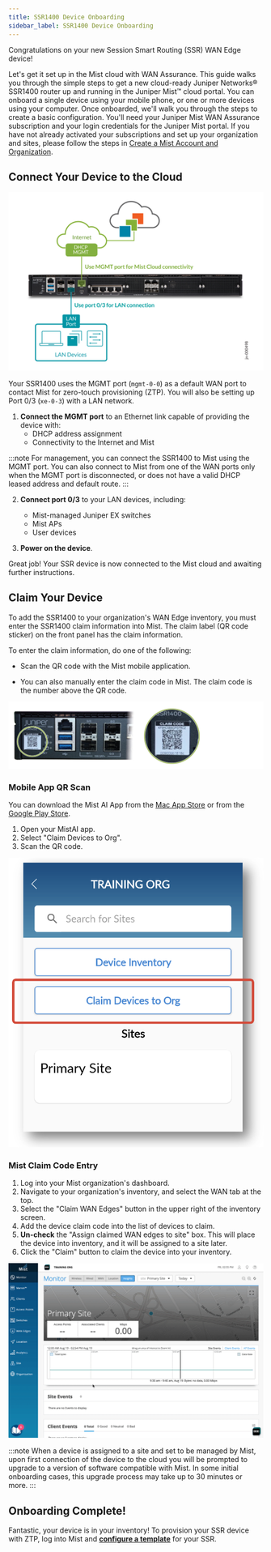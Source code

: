 ```yaml
---
title: SSR1400 Device Onboarding
sidebar_label: SSR1400 Device Onboarding
---
```


Congratulations on your new Session Smart Routing (SSR) WAN Edge device!

Let's get it set up in the Mist cloud with WAN Assurance. This guide walks you through the simple steps to get a new cloud-ready Juniper Networks® SSR1400 router up and running in the Juniper Mist™ cloud portal. You can onboard a single device using your mobile phone, or one or more devices using your computer. Once onboarded, we'll walk you through the steps to create a basic configuration.
You'll need your Juniper Mist WAN Assurance subscription and your login credentials for the Juniper Mist portal. If you have not already activated your subscriptions and set up your organization and sites, please follow the steps in [Create a Mist Account and Organization](https://www.juniper.net/documentation/us/en/quick-start/software/mist/quick-start/mist-quick-start/product-quick-start/topics/topic-map/step-1-begin.html). 

## Connect Your Device to the Cloud

![Port Connections](/img/hdwr_ssr1400_qs_ports_jn-000498.png)

Your SSR1400 uses the MGMT port (`mgmt-0-0`) as a default WAN port to contact Mist for zero-touch provisioning (ZTP). You will also be setting up Port 0/3 (`xe-0-3`) with a LAN network.

1. **Connect the MGMT port** to an Ethernet link capable of providing the device with:
    * DHCP address assignment
    * Connectivity to the Internet and Mist

:::note
For management, you can connect the SSR1400 to Mist using the MGMT port. You can also connect to Mist from one of the WAN ports only when the MGMT port is disconnected, or does not have a valid DHCP leased address and default route.
:::

2. **Connect port 0/3** to your LAN devices, including:
    * Mist-managed Juniper EX switches
    * Mist APs
    * User devices

3. **Power on the device**.

Great job! Your SSR device is now connected to the Mist cloud and awaiting further instructions.

## Claim Your Device

To add the SSR1400 to your organization's WAN Edge inventory, you must enter the SSR1400 claim information into Mist. The claim label (QR code sticker) on the front panel has the claim information.

To enter the claim information, do one of the following:

- Scan the QR code with the Mist mobile application.

- You can also manually enter the claim code in Mist. The claim code is the number above the QR code. 

![Claim Code](/img/hdwr_ssr1400_qs_claimcodes_s053305.png)

### Mobile App QR Scan

You can download the Mist AI App from the [Mac App Store](https://apps.apple.com/us/app/mistai/id1215196902) or from the [Google Play Store](https://play.google.com/store/apps/details?id=com.mist.mistify&hl=en_US&gl=US).

1. Open your MistAI app.
2. Select "Claim Devices to Org".
3. Scan the QR code.

![Mist AI App](/img/intro_wa_quickstart_mobile_app.png)

### Mist Claim Code Entry

1. Log into your Mist organization's dashboard.
2. Navigate to your organization's inventory, and select the WAN tab at the top.
3. Select the "Claim WAN Edges" button in the upper right of the inventory screen.
4. Add the device claim code into the list of devices to claim.
5. **Un-check** the "Assign claimed WAN edges to site" box. This will place the device into inventory, and it will be assigned to a site later.
6. Click the "Claim" button to claim the device into your inventory.

![Claim device](/img/intro_wa_quickstart_claim.gif)

:::note
When a device is assigned to a site and set to be managed by Mist, upon first connection of the device to the cloud you will be prompted to upgrade to a version of software compatible with Mist. In some initial onboarding cases, this upgrade process may take up to 30 minutes or more.
:::

## Onboarding Complete!

Fantastic, your device is in your inventory! To provision your SSR device with ZTP, log into Mist and **[configure a template](intro_wa_quickstart_3_templates.md)** for your SSR.
